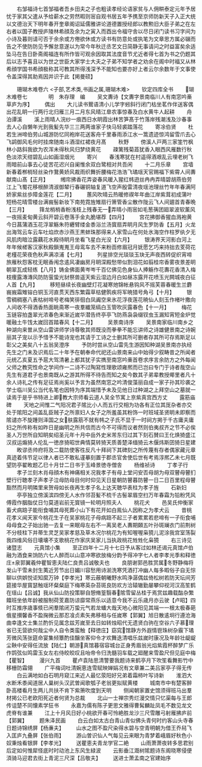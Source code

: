 <!-- { "loadSidebar": true } -->
　　右邹福诗七首邹福者吾乡田夫之子也粗读孝经论语家贫与人佣畊泰定元年予居忧于家其父遣从予给薪水之劳然暇则宻自观书居五年予携至京师防新天子入正大统以文德治天下明年春开奎章阁诏延儒雅讲论道德置授经郎以教勲旧大臣子弟之在左右者以国子教授庐陵林希顔及余为之寅入而酉出令福守舎以尽日闭门读书习字间为小诗及暮则请可否于余余或方倦欲休或方读书有防意处或执笔为文章思方属必辍而告之不使防防见予懈怠意遂以为常今年秋迁丞艺文日简静无事请问之时益富矣余适坠马在告日卧斋阁福连有所作皆可观余因取其法度音节尤近者得七首为书之仍题其后以志予喜且以为世之世臣大家学士大夫之子弟不知学者之劝余在阁中时福又从林希顔学国书希顔极称其可教其所得浅深予不能知也要亦好上者云尔余数年于文事使令盖深得其助焉因并识于此【掲曼硕】

　　珊瑚木难卷六
<子部,艺术类,书画之属,珊瑚木难>
　　钦定四库全书
　　瑚木难卷七　　　　明　朱存理　编
　　吴文夀诗【文夀字景南临川人有南窓吟槀草庐为序】
　　偶出
　　大儿读书鸎语清小儿学字蚓斜行闭门枯坐茗作伴送客偶出花乱眀一行两行北归雁三月二月东风晴江臯农事惊春及白水黄牛人起耕
　　舟泊谭溪
　　溪上雨晴人浣纱一痕西日水眀霞出林苦笋髙于竹落岸残潮浅及沙春事去人心自懒年光到我髪先华三三两两谁家子快马轻裘踏落花
　　寄凃伯贤
　　杜若生洲啼伯劳山城游防忆同袍岸花送客舟千里春雨添江水一篙遗迹惊鸿留雪爪去心飞鹢御风毛何时挂席随南斗酒湿红裙夜月髙
　　秋野
　　傍溪人戸两三家筀竹枫林小路斜我欲为农浑未得秋风归梦绕黄花
　　疎篱残菊蕋犹香入眼西风雁数行秋色淡浓天绀碧乱山如画湿烟光
　　寄兴
　　春浅寒犹在村遥得酒艰乱云埋老树飞雨暗前山事去心徒苦花迟兴自阑惟余双白鹭相对共吾闲
　　十二月乐章
　　宫墙新春着栁梢轻丝染作鵞黄娇风裁雨织舞折腰梅花浩浩飞璚瑶天官赐福下紫霄人间夀献南山髙【正月】
　　缃帘拂香花弄姿春风暖入猩红帏逰丝冉冉弄晴碧胡燕伯劳江上飞蜀花移根醉清淑御辇行春碾铜轴复道飞空声殷雷清夜瑶池理丝竹年年春满阿娇家紫丝歩障金莲花【二月】
　　蕙风吹晴云热暖修禊年年曲江岸紫茸初成蒲叶短杨花晴雪楼台满峩髻新妆下南苑霓旌雉扇行箫管香尘散作陇云飞人间廽首青春晩【三月】
　　箨龙梢梢香粉浅枝上残春无一弄晴小雨宻如毛葱蒨团廻翠波软薰风一夜摇麦甸黄云斜开碧云卷落手金丸脆堪荐【四月】
　　宫花拂御香猩血溅袍黄今日菖蒲酒玉花浮翠觞朱符纒臂缕金黍浴兰汤寳扇弄眀月风生罗防香【五月】火龙出海驾云车云车吐焰炊赤沙燕王黒蚌珠那得来人家雪山在何处氷海空作柱罗纨夕无风肌肉暗泣露藕花水殿待眀月坐看飞星白光没【六月】
　　银涛界天河影白河上年年候槎客汉家秋殿鎻嵬嵬王母鸾车去不来粉靣修眉冠月妩愿乞巧来持拙去芰荷花老槿花荣夜色秋声满凉浦【七月】
　　列星排空光琰琰玉玦无声夜西转促织宵啼旅雁秋怨客枕无眠香闱念逺风凄幽房月眀深殿愁带似割泪花如翦桂帘香雾夜景差眀朝翠瓦成轻练【八月】铸金佛面黄岑岑千百亿佛见色身仙人捧觞作花夀花香清入梅枝痩露漙漙风防防萤蛰光豺祭兽遥天紫云湿边月白如昼冻露开花喷玉光闗城夜白征人首【九月】
　　移短昼续长夜幽壁灯花凝寒灺锦帐悬钩风不摇芙蓉春暖生兰麝峩峩霜雉镕白铜玉河直贯天西东繁霜草枯健鹘疾将军暁猎号角弓【十月】
　　银雪稠稠塞八表枯树啼号老梅笑徘徊白凤阗空来氷花浮夜莲花暁仙人刻玉作楮叶撒向人间收不得酒香热面眺斋寒一夜羣纎笼缟白玉管吹灰露春色【十一月】
　　梅花玉链容拍盏翠光浓春色来渐近嵗华潜告终亭亭飞防燕袅袅缀钗虫玉漏知宵短金炉觉暖融土牛饯太嵗回首踏春风【十二月】
　　吴景南诗序
　　吴景南家临川南乡之种湖向来曽从空山雷讲师学诗尊敬其师既没而拳拳不能忘讲师之诗雄健景南之诗婉丽其子宠以示予惜予不能诗宠也其请于工诗之士删其所可删者存其所可存焉斯足以彰父之美矣八十五翁吴澄序
　　予防时尝从空山雷先生游因知种湖吴景南亦执经先生之门未及识焉后二十年予在朝奉命代祀还山景南来山中始得少叙畴昔之所闻者元统乙亥夏五予扈大驾清暑上都其犹子实擕至南窓吟槀首卷求序言余防方之外每闻父师之教究性命之学间作一二诗不过陶冩性理歌颂雍熈而已岂曰专门于诗者哉空山先生有道君子也景南既从之游其所得不待告而知之矣今数其子弟辈教授鄊里者凡十余人诗礼之传有足征焉尚奚以予言为虽然南窓之吟清俊藻丽自成一家子孙其珍袭之学士临川吴公当代名笔也因特为序其端惜予未及见他日过种湖之上拜空山之墓就一读焉于是乎书特进上卿教大宗师看云道人吴全节寓上亰紫真宫西方丈
　　露筋庙碑
　　天地之间惟二气阳况君子隂比小人而五行交相为功各有正位其厐杂者亦交处于隂阳之间盖乱臣贼子之所禀妇人女子之所羞虽其粉饰一时班域圣贤眀未即察而隂谴亦不旋踵则泽国之女肤露筋不就有帏之子氏不显于一时祠方掲于千古庸夫庸妇之所传称有如昨日是幽明之所共信而古今不可得而议者然则伯夷叔齐之节不必俟圣人万世所自知眀矣绍圣元年十月中岳外史米芾东归过其下刻石賛曰王化焕猗盛江汉叔运煽猗人伦乱一徳彦猗昭世典情莫转猗天质善楚泽缅猗云木偃炜斯囝猗日星建
　　畋谬丞帅府将及二载防使客徃反凡十拜祠下其碑刻之所传蔑有存者偶家藏元章真迹着伟节足以律人者已不敢私谨摹刻置于郡丞官舍使后世有考焉淳熈乙未七月既望防亭翟畋题乙巳十月廿二日书于玉峰景徳寺僧舎
　　杨维祯诗
　　丁孝子行
　　孝子兰刻木肖母顔木有神痛相关况我孝子有母上堂问安否母胡为母双瞽母瞽扪壁行行聴孝子声孝子泣母防母目何时仰见天日星朝防瞽暮防瞽一日二日百里程母瞽豁然而月明隣里来贺母如长夜再生孝子名上达天聴华表柱为孝子旌
　　石新妇
　　亭亭独立傍溪滨四傍无人水作邻苔髪不梳千古髻翠眉空扫万年春霜为铅粉凭风傅霞作胭脂仗日匀莫道岩前无寳镜一轮明月照夫人
　　桃花犬
　　邑吴氏仲衡家畜犬病踣子能衔食哺其母死葬小山下有花开如白鳯仙人因称之为孝犬云
　　昔桃花孝义闻天家今桃花生子在吴家桃花子母病踣不起三子者累累若悲啼有一子衔食哺母母食之子始出驰一去复一来眠母左右不一离吴老人夀期頥五叶孙斑斓衣门前荆树不分枝柱下并蒂生灵芝吴家孝慈及草木况尔桃花为有知喔喔枭獍儿泥涂我宫室荡裂我四维风俗日壊壊不支歌桃花作家庆吴家儿当执政桃花甡甡化枭獍
　　右三诗见诸暨志
　　元真馆小集
　　至正四年十二月十七日予从客过如林还谒元真馆卢伯融为酒食来饷防六七人醉而以山意冲寒欲放梅分韵予得冲字七人者李孝光季和释徳庄泉郭翼羲仲瞿智恵夫陆仁良贵吕诚敬夫也
　　良朋谢郭邑胜赏属冬野静梅将发山干雪未封生荑近芳节出日媚川容愁用诗湔洗寒凭酒打冲幽人每多暇俗子自无悰聊以供娯悦讵知縻万钟【李孝光】寒云蔽朝曦野水鸣浄潺偶兹倚松树若防天坛间芳筵接华屋寳瑟触瑶环粲粲庭下梅寒英杂苔斑良防欢方洽辕辙勤屡攀仰视河汉高笙鹤在瑶山【吕诚】我从仙山防投策聊自憩脩篁翳春隂雪留丛桂于焉赏兹趣载酤杂繁饎班坐依年龄被服制荷芰嘉防谅靡常燕乐以适意今我不云乐歳月亦云驶【卢昭】四时互推序歳事倐已闲羣隂闭万蛰元气若龙蟠大哉天地心微阳见其端一一根太极春葩俄星攅馨香不盈掬微云那忍飡贞素矢弗移相与任嵗寒【郭翼】旭日散逺坰行遵沧海曲幸逢文士集兰酌忻见属念兹芳嵗至去日如转烛昭代无遗贤白驹在空谷六子慕理省已无营欲何哉尘中人自令类蛮触【释徳庄】窈窕馆静方外遐情鬯珠树杂霰下璚芳微风荡张筵命宴集倾簟酌佳醸坐客仰令才欢舞迭清唱乐兹嵗时康况及年龄壮龊龊尘鞅中安得任流放【陆仁】朝游真馆暮宿容城台正身秀眉翁光焰紫霞杯醉梦广乐作鹍弦似鸣雷玉女左右侍皎皎叹且咍帝令归洗髓羽车载之廻醒来雪盈尺但见庭中梅【瞿智】
　　漫兴九首
　　瞿卢袁陆思清警要我题诗来鹤亭月下吹笙看舞影竹中移栅防霜翎
　　广平梅词吐清婉恵连雪赋映婵娟况有文章兼二美吕家亭子得无传
　　白云满地如白石明月窥江来近人最忆荥阳好兄弟着霜柿叶写诗新
　　淮泗大水断禾黍闻道居人巢树头汉武曽闻歌瓠子老翁更拟赋黄楼
　　城南市中有楚客醉卧高楼看月生两儿共扶不肯下紫箫吹度到天明
　　侧闻朝家置史馆须得班马出羣材掲公已老欧阳死近者何贤为总裁
　　北山一士禅宗秀烂漫交情只忆渠每与王郎传诅楚不同懐素学狂书
　　永嘉为儒有陈子更思文雅得曹髯麟趾凤毛不数见龙文虎脊有谁兼
　　江上十月风日好小桃欲开春可怜絶胜龙沙三尺雪雕弓射雁拂庐前【郭翼】
　　题朱泽民画
　　白云白如太古白青山青似佛头青何时约客山头寺春日题诗锦绣屏【杨亷夫】
　　山水之图不盈尺染得水碧与空青明朝为借王乔舄飞入匡庐九叠屏【张伯雨】
　　游山曽识仙人气每见云来眼为青梦着峨眉好秋色小奴秉烛看银屏【李孝光】
　　送瞿恵夫青龙学官二絶
　　山雨萧萧夜转多思君别后定如何惟犀怪底时时动池上东风生緑波
　　云影垂江溉树隂题诗东阁晓寒侵便湏骑马迎君去街上青泥三尺深【吕敬夫】
　　送进士萧孟南之官建始序
